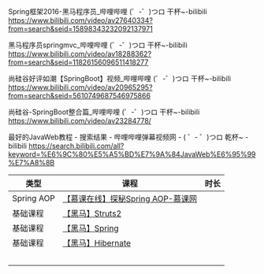 Spring框架2016-黑马程序员_哔哩哔哩 (゜-゜)つロ 干杯~-bilibili
https://www.bilibili.com/video/av27640334?from=search&seid=15898343232092137971



黑马程序员springmvc_哔哩哔哩 (゜-゜)つロ 干杯~-bilibili
https://www.bilibili.com/video/av18288362?from=search&seid=11826156096511418277



尚硅谷好评如潮【SpringBoot】视频_哔哩哔哩 (゜-゜)つロ 干杯~-bilibili
https://www.bilibili.com/video/av20965295?from=search&seid=5610749687546975866



尚硅谷-SpringBoot整合篇_哔哩哔哩 (゜-゜)つロ 干杯~-bilibili
https://www.bilibili.com/video/av23284778/









最好的JavaWeb教程 - 搜索结果 - 哔哩哔哩弹幕视频网 - ( ゜- ゜)つロ 乾杯~ - bilibili
https://search.bilibili.com/all?keyword=%E6%9C%80%E5%A5%BD%E7%9A%84JavaWeb%E6%95%99%E7%A8%8B











| 类型       | 课程                                                         | 时长 |
| ---------- | ------------------------------------------------------------ | ---- |
| Spring AOP | [【慕课在线】探秘Spring AOP-慕课网](https://www.imooc.com/learn/869) |      |
| 基础课程   | [【黑马】Struts2 ](https://www.bilibili.com/video/av13748042) |      |
| 基础课程   | [【黑马】Spring](https://www.bilibili.com/video/av14839030?from=search&seid=7226271969404706912) |      |
| 基础课程   | [【黑马】Hibernate](https://www.bilibili.com/video/av14626440) |      |
|            |                                                              |      |
|            |                                                              |      |
|            |                                                              |      |
|            |                                                              |      |
|            |                                                              |      |



























